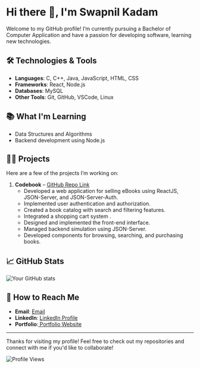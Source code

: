 # Hi there 👋, I'm Swapnil Kadam

Welcome to my GitHub profile! I’m currently pursuing a Bachelor of Computer Application and have a passion for developing software, learning new technologies.

## 🛠️ Technologies & Tools

- **Languages**: C, C++, Java, JavaScript, HTML, CSS
- **Frameworks**: React, Node.js
- **Databases**: MySQL
- **Other Tools**: Git, GitHub, VSCode, Linux

## 📚 What I'm Learning

- Data Structures and Algorithms
- Backend development using Node.js

## 👨‍💻 Projects

Here are a few of the projects I’m working on:

1. **Codebook** – [GitHub Repo Link](https://github.com/swapnilKadam-10/codebook)
   - Developed a web application for selling eBooks using ReactJS, JSON-Server, and JSON-Server-Auth.
   - Implemented user authentication and authorization.
   - Created a book catalog with search and filtering features.
   - Integrated a shopping cart system .
   - Designed and implemented the front-end interface.
   - Managed backend simulation using JSON-Server.
   - Developed components for browsing, searching, and purchasing books.
   
## 📈 GitHub Stats

![Your GitHub stats](https://github-readme-stats.vercel.app/api?username=swapnilKadam-10&show_icons=true&theme=radical)

## 🌱 How to Reach Me

- **Email**: [ Email](kadamswapnil4259@gmail.com )
- **LinkedIn**: [ LinkedIn Profile](https://www.linkedin.com/in/swapnil-kadam-a829472a4/)
- **Portfolio**:[ Portfolio Website](https://swapnilk-portfolio.netlify.app)

---

Thanks for visiting my profile! Feel free to check out my repositories and connect with me if you'd like to collaborate!

![Profile Views](https://komarev.com/ghpvc/?username=swapnilKadam-10&color=blue)

